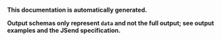 **This documentation is automatically generated.**

**Output schemas only represent `data` and not the full output; see output examples and the JSend specification.**
